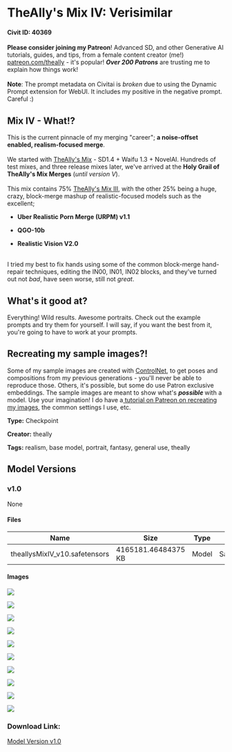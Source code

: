 # TheAlly's Mix IV: Verisimilar

#### Civit ID: 40369

<p><strong>Please consider joining my Patreon</strong>! Advanced SD, and other Generative AI tutorials, guides, and tips, from a female content creator (me!) <a target="_blank" rel="ugc" href="http://patreon.com/theally">patreon.com/theally</a> - it's popular! <strong><em>Over 200 Patrons</em></strong> are trusting me to explain how things work!<br /><br /><strong>Note</strong>: The prompt metadata on Civitai is <em>broken </em>due to using the Dynamic Prompt extension for WebUI. It includes my positive in the negative prompt. Careful :)</p><p></p><h2>Mix IV - What!?</h2><p>This is the current pinnacle of my merging "career"; <strong>a noise-offset enabled, realism-focused merge</strong>. <br /><br />We started with <a target="_blank" rel="ugc" href="https://civitai.com/models/1202/the-allys-mix">TheAlly's Mix</a> - SD1.4 + Waifu 1.3 + NovelAI. Hundreds of test mixes, and three release mixes later, we've arrived at the <strong>Holy Grail of TheAlly's Mix Merges</strong> (<em>until version V</em>). <br /><br />This mix contains 75% <a target="_blank" rel="ugc" href="https://civitai.com/models/10752/the-allys-mix-iii-revolutions">TheAlly's Mix III</a>, with the other 25% being a huge, crazy, block-merge mashup of realistic-focused models such as the excellent;</p><ul><li><p><strong>Uber Realistic Porn Merge (URPM) v1.1</strong></p></li><li><p><strong>QGO-10b</strong></p></li><li><p><strong>Realistic Vision V2.0</strong></p></li></ul><p><br />I tried my best to fix hands using some of the common block-merge hand-repair techniques, editing the IN00, IN01, IN02 blocks, and they've turned out not <em>bad</em>, have seen worse, still not <em>great</em>.</p><p></p><h2>What's it good at?</h2><p>Everything! Wild results. Awesome portraits. Check out the example prompts and try them for yourself. I will say, if you want the best from it, you're going to have to work at your prompts.</p><p></p><h2><strong>Recreating my sample images?!</strong></h2><p>Some of my sample images are created with <a target="_blank" rel="ugc" href="https://civitai.com/models/9868/controlnet-pre-trained-difference-models">ControlNet</a>, to get poses and compositions from my previous generations - you'll never be able to reproduce those. Others, it's possible, but some do use Patron exclusive embeddings. The sample images are meant to show what's <strong><em>possible </em></strong>with a model. Use your imagination! I do have a<a target="_blank" rel="ugc" href="https://www.patreon.com/theally"> tutorial on Patreon on recreating my images</a>, the common settings I use, etc.</p>

**Type:** Checkpoint

**Creator:** theally

**Tags:** realism, base model, portrait, fantasy, general use, theally

## Model Versions

### v1.0

None

#### Files

| Name | Size | Type | Format | Download Url | AutoV1 | AutoV2 | SHA256 | CRC32 | BLAKE3 |
| --- | --- | --- | --- | --- | --- | --- | --- | --- | --- |
| theallysMixIV_v10.safetensors | 4165181.46484375 KB | Model | SafeTensor | https://civitai.com/api/download/models/45669 | ABF15BFA | 7E49125818 | 7E49125818DB2AE8D0DF4980DEEB55DB541231FAABCC52436D0E39BF996BF727 | D51EAC76 | BDE048B271C27EDA1942A0FA37E7A61033A0AFAA05E455865391F74A1C15F141 |

#### Images

<p><img src="https://image.civitai.com/xG1nkqKTMzGDvpLrqFT7WA/9a3fdd45-ffb5-41fc-18ea-2c5dfc84df00/width=450/522937.jpeg" /></p>

<p><img src="https://image.civitai.com/xG1nkqKTMzGDvpLrqFT7WA/39068146-976b-4b8a-3f5d-4775e9f7bb00/width=450/522896.jpeg" /></p>

<p><img src="https://image.civitai.com/xG1nkqKTMzGDvpLrqFT7WA/f0d9e9b7-d32c-464f-0162-6487de87ac00/width=450/522922.jpeg" /></p>

<p><img src="https://image.civitai.com/xG1nkqKTMzGDvpLrqFT7WA/f3be6ee7-cd1c-40d3-1d27-e8cb71e8cd00/width=450/522919.jpeg" /></p>

<p><img src="https://image.civitai.com/xG1nkqKTMzGDvpLrqFT7WA/bbf8827b-9675-44b1-cc95-ac8bc24bdd00/width=450/522911.jpeg" /></p>

<p><img src="https://image.civitai.com/xG1nkqKTMzGDvpLrqFT7WA/42837a37-fef2-405e-b86c-f2dd41a16f00/width=450/522932.jpeg" /></p>

<p><img src="https://image.civitai.com/xG1nkqKTMzGDvpLrqFT7WA/90e6af87-7b14-4b99-8be9-7d6adcbb9200/width=450/522930.jpeg" /></p>

<p><img src="https://image.civitai.com/xG1nkqKTMzGDvpLrqFT7WA/f554cf32-4b13-424d-4fc1-24da40ef9400/width=450/522935.jpeg" /></p>

<p><img src="https://image.civitai.com/xG1nkqKTMzGDvpLrqFT7WA/44e3ece0-67a9-4b3e-3da7-69ea085d9f00/width=450/522934.jpeg" /></p>

<p><img src="https://image.civitai.com/xG1nkqKTMzGDvpLrqFT7WA/942c8705-3de9-4b19-7953-0c2001d34000/width=450/522931.jpeg" /></p>

### Download Link:

[Model Version v1.0](https://civitai.com/api/download/models/45669)

